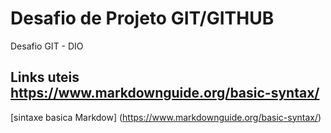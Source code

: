 # Desafio de Projeto GIT/GITHUB
Desafio GIT - DIO

## Links uteis https://www.markdownguide.org/basic-syntax/
[sintaxe basica Markdow] (https://www.markdownguide.org/basic-syntax/)
